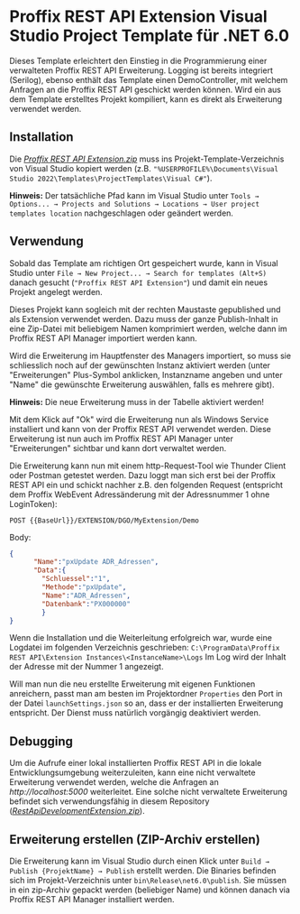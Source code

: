 # Proffix REST API Extension Visual Studio Project Template für .NET 6.0

Dieses Template erleichtert den Einstieg in die Programmierung einer verwalteten Proffix REST API Erweiterung. Logging ist bereits integriert (Serilog), ebenso enthält das Template einen DemoController, mit welchem Anfragen an die Proffix REST API geschickt werden können. Wird ein aus dem Template erstelltes Projekt kompiliert, kann es direkt als Erweiterung verwendet werden.

## Installation

Die [*Proffix REST API Extension.zip*](https://github.com/Proffix-NET/RestApiErweiterungenTemplate/raw/master/PROFFIX%20REST%20API%20Extension.zip) muss ins Projekt-Template-Verzeichnis von Visual Studio kopiert werden (z.B. `"%USERPROFILE%\Documents\Visual Studio 2022\Templates\ProjectTemplates\Visual C#"`).

**Hinweis:** Der tatsächliche Pfad kann im Visual Studio unter `Tools → Options... → Projects and Solutions → Locations → User project templates location` nachgeschlagen oder geändert werden.

## Verwendung

Sobald das Template am richtigen Ort gespeichert wurde, kann in Visual Studio unter `File → New Project... → Search for templates (Alt+S)` danach gesucht (`"Proffix REST API Extension"`) und damit ein neues Projekt angelegt werden.

Dieses Projekt kann sogleich mit der rechten Maustaste gepublished und als Extension verwendet werden. Dazu muss der ganze Publish-Inhalt in eine Zip-Datei mit beliebigem Namen komprimiert werden, welche dann im Proffix REST API Manager importiert werden kann.

Wird die Erweiterung im Hauptfenster des Managers importiert, so muss sie schliesslich noch auf der gewünschten Instanz aktiviert werden (unter "Erweiterungen" Plus-Symbol anklicken, Instanzname angeben und unter "Name" die gewünschte Erweiterung auswählen, falls es mehrere gibt).

**Hinweis:** Die neue Erweiterung muss in der Tabelle aktiviert werden!

Mit dem Klick auf "Ok" wird die Erweiterung nun als Windows Service installiert und kann von der Proffix REST API verwendet werden. Diese Erweiterung ist nun auch im Proffix REST API Manager unter "Erweiterungen" sichtbar und kann dort verwaltet werden.

Die Erweiterung kann nun mit einem http-Request-Tool wie Thunder Client oder Postman getestet werden. Dazu loggt man sich erst bei der Proffix REST API ein und schickt nachher z.B. den folgenden Request (entspricht dem Proffix WebEvent Adressänderung mit der Adressnummer 1 ohne LoginToken):
```url
POST {{BaseUrl}}/EXTENSION/DGO/MyExtension/Demo
```
Body:
```json
{
	  "Name":"pxUpdate ADR_Adressen",
	  "Data":{
	    "Schluessel":"1",
	    "Methode":"pxUpdate",
	    "Name":"ADR_Adressen",
	    "Datenbank":"PX000000"
	    }
}
```

Wenn die Installation und die Weiterleitung erfolgreich war, wurde eine Logdatei im folgenden Verzeichnis geschrieben:
`
C:\ProgramData\Proffix REST API\Extension Instances\<InstanceName>\Logs
`
Im Log wird der Inhalt der Adresse mit der Nummer 1 angezeigt.

Will man nun die neu erstellte Erweiterung mit eigenen Funktionen anreichern, passt man am besten im Projektordner `Properties` den Port in der Datei `launchSettings.json` so an, dass er der installierten Erweiterung entspricht. Der Dienst muss natürlich vorgängig deaktiviert werden.

## Debugging

Um die Aufrufe einer lokal installierten Proffix REST API in die lokale Entwicklungsumgebung weiterzuleiten, kann eine nicht verwaltete Erweiterung verwendet werden, welche die Anfragen an *http://localhost:5000* weiterleitet. Eine solche nicht verwaltete Erweiterung befindet sich verwendungsfähig in diesem Repository ([*RestApiDevelopmentExtension.zip*](https://github.com/Proffix-NET/RestApiErweiterungenTemplate/raw/master/RestApiDevelopmentExtension.zip)).

## Erweiterung erstellen (ZIP-Archiv erstellen)

Die Erweiterung kann im Visual Studio durch einen Klick unter `Build → Publish {ProjektName} → Publish` erstellt werden. Die Binaries befinden sich im Projekt-Verzeichnis unter `bin\Release\net6.0\publish`. Sie müssen in ein zip-Archiv gepackt werden (beliebiger Name) und können danach via Proffix REST API Manager installiert werden.
